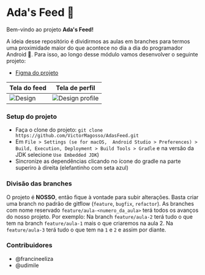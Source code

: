 # Ada's Feed :rocket:
Bem-vindo ao projeto <b>Ada's Feed!</b>

A ideia desse repositório é dividirmos as aulas em branches para termos uma proximidade maior do que acontece no dia a dia do programador Android :robot:. Para isso, ao longo desse módulo vamos desenvolver o seguinte projeto:
- [Figma do projeto](https://www.figma.com/file/JhP1GD7IkFsVryztoW3q09/Untitled?node-id=0%3A1&t=VM9Dn01siLwbqNsa-1)

| Tela do feed | Tela de perfil |
|---|---|
| ![Design](https://user-images.githubusercontent.com/62938087/219476521-5d83e62e-b95c-4216-971a-8586f7a8ec75.png) | ![Design profile](https://user-images.githubusercontent.com/62938087/219476543-5b0f0867-e728-49bd-9530-5fc33243474c.png) |

### Setup do projeto
- Faça o clone do projeto: `git clone https://github.com/VictorMagosso/AdasFeed.git`
- Em `File > Settings (se for macOS,  Android Studio > Preferences) > Build, Execution, Deployment > Build Tools > Gradle` e na versão da JDK selecione `Use Embedded JDK`)
- Sincronize as dependências clicando no ícone do gradle na parte superiro à direita (elefantinho com seta azul)

### Divisão das branches
O projeto é <b>NOSSO</b>, então fique à vontade para subir alterações. Basta criar uma branch no padrão de gitflow (`feature`, `bugfix`, `refactor`). As branches com nome reservado `feature/aula-<numero_da_aula>` terá todos os avanços do nosso projeto. Por exemplo: Na branch `feature/aula-2` terá tudo o que tem na branch `feature/aula-1` mais o que criaremos na aula 2. Na `feature/aula-3` terá tudo o que tem na `1` e `2` e assim por diante.

### Contribuidores

 - @francineeliza
 - @udimile
